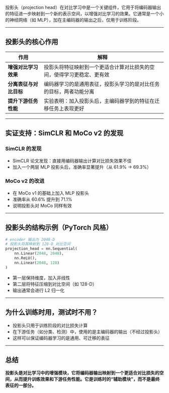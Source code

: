 投影头（projection head）在对比学习中是一个关键组件，它用于将编码器输出的特征进一步映射到一个新的表示空间，以增强对比学习的效果。它通常是一个小的神经网络（如 MLP），加在主编码器的输出之后，仅用于训练阶段。

---

## 投影头的核心作用

| 作用 | 解释 |
|------|------|
| **增强对比学习效果** | 投影头将特征映射到一个更适合计算对比损失的空间，使得学习更稳定、更有效 |
| **分离表征与对比目标** | 编码器学习的是通用表征，投影头学习的是对比任务的目标，两者功能分离 |
| **提升下游任务性能** | 实验表明：加入投影头后，主编码器学到的特征在迁移任务上表现更好 |

---

## 实证支持：SimCLR 和 MoCo v2 的发现

### SimCLR 的发现

- SimCLR 论文发现：直接用编码器输出计算对比损失效果不佳
- 加入一个两层 MLP 投影头后，准确率显著提升（从 61.9% → 69.3%）

### MoCo v2 的改进

- 在 MoCo v1 的基础上加入 MLP 投影头
- 准确率从 60.6% 提升到 71.1%
- 说明投影头对 MoCo 同样有效

---

## 投影头的结构示例（PyTorch 风格）

```python
# encoder 输出为 2048-D
# 投影头将其映射到 128-D 对比空间
projection_head = nn.Sequential(
    nn.Linear(2048, 2048),
    nn.ReLU(),
    nn.Linear(2048, 128)
)
```

- 第一层保持维度，加入非线性
- 第二层将特征压缩到对比空间（如 128-D）
- 输出通常会进行 L2 归一化

---

## 为什么训练时用，测试时不用？

- 投影头只用于训练阶段的对比损失计算
- 在下游任务（如分类、检测）中，使用的是主编码器的输出（不经过投影头）
- 这样可以保证编码器学习的是通用、可迁移的表征

---

## 总结

**投影头是对比学习中的增强模块，它将编码器输出映射到一个更适合对比损失的空间，从而提升训练效果和下游任务性能。它是训练时的“辅助模块”，而不是最终表征的一部分。**
